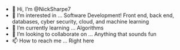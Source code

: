 - 👋 Hi, I’m @NickSharpe7
- 👀 I’m interested in ...
Software Development! Front end, back end, databases, cyber security, cloud, and machine learning
- 🌱 I’m currently learning ...
Algorithms
- 💞️ I’m looking to collaborate on ...
Anything that sounds fun
- 📫 How to reach me ...
Right here
<!---
NickSharpe7/NickSharpe7 is a ✨ special ✨ repository because its `README.md` (this file) appears on your GitHub profile.
You can click the Preview link to take a look at your changes.
--->

